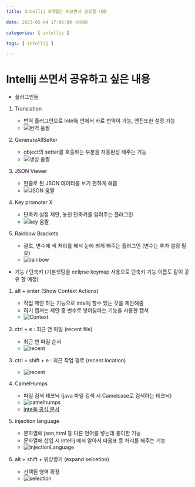 ```yaml
---
title: Intellij 8개월간 써보면서 공유할 내용

date: 2023-05-04 17:06:00 +0900

categories: [ intellij ]

tags: [ intellij ]

---
```


# Intellij 쓰면서 공유하고 싶은 내용

+ 플러그인들
1. Translation
   + 번역 플러그인으로 Intellij 안에서 바로 번역이 가능, 엔진또한 설정 가능
   + ![번역 움짤](/assets/gif/translation.gif)

2. GenerateAllSetter
   + object의 setter를 호출하는 부분을 자동완성 해주는 기능
   + ![생성 움짤](/assets/gif/GenerateAllSetter.gif)

3. JSON Viewer
   + 한줄로 된 JSON 데이터를 보기 편하게 해줌
   + ![JSON 움짤](/assets/gif/json.gif)

4. Key promoter X
   + 단축키 설정 제안, 놓친 단축키를 알려주는 플러그인
   + ![key 움짤](/assets/gif/keyPromoter.gif)

5. Rainbow Brackets
   + 괄호, 변수에 색 처리를 해서 눈에 띄게 해주는 플러그인 (변수는 추가 설정 필요)
   + ![rainbow ](/assets/gif/rainbow.gif)


+ 기능 / 단축키 (기본셋팅을 eclipse keymap 사용으로 단축키 기능 이름도 같이 공유 할 예정)
1. alt + enter (Show Context Actions)
   + 작업 제안 하는 기능으로 intellij 할수 있는 것을 제안해줌
   + 하기 캡쳐는 제안 중 변수로 넣어달라는 기능을 사용한 캡쳐
   + ![Context ](/assets/gif/showContext.gif)

2. ctrl + e : 최근 연 파일 (recent file)
   + 최근 연 파일 순서
   + ![recent ](/assets/gif/recent.gif)

3. ctrl + shift + e : 최근 작업 경로 (recent location)
   + ![recent ](/assets/gif/recentLocation.gif)

4. CamelHumps
   + 파일 검색 테크닉 (java 파일 검색 시 Camelcase로 검색하는 테크닉)
   + ![camelhumps ](/assets/gif/camelhumps.gif)
   + [intellij 공식 문서](https://www.jetbrains.com/help/rider/Navigation_and_Search__CamelHumps.html)

5. injection language
   + 문자열에 json,html 등 다른 언어를 넣는데 용이한 기능
   + 문자열에 삽입 시 intellij 에서 알아서 따옴표 등 처리를 해주는 기능
   + ![injectionLanguage ](/assets/gif/injectionLanguage.gif)

6. alt + shift + 위방향키 (expand selcetion)
   + 선택된 영역 확장
   + ![selection ](/assets/gif/expandSelection.gif)




